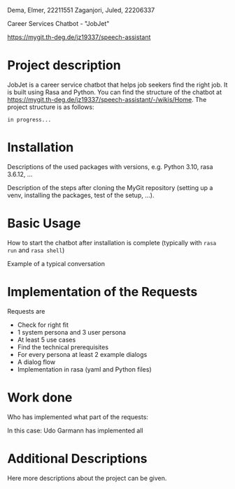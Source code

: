 Dema, Elmer, 22211551
Zaganjori, Juled, 22206337

Career Services Chatbot - "JobJet"

https://mygit.th-deg.de/jz19337/speech-assistant

# Project description

JobJet is a career service chatbot that helps job seekers find the right job. It is built using Rasa and Python. You can find the structure of the chatbot at https://mygit.th-deg.de/jz19337/speech-assistant/-/wikis/Home. The project structure is as follows:

```
in progress...
```



# Installation

Descriptions of the used packages with versions, e.g. Python 3.10, rasa 3.6.12, ...

Description of the steps after cloning the MyGit repository (setting up a venv, installing the packages, test of the setup, ...).

# Basic Usage

How to start the chatbot after installation is complete (typically with `rasa run` and `rasa shell`)

Example of a typical conversation

# Implementation of the Requests

Requests are

- Check for right fit
- 1 system persona and 3 user persona
- At least 5 use cases
- Find the technical prerequisites
- For every persona at least 2 example dialogs
- A dialog flow
- Implementation in rasa (yaml and Python files)

# Work done

Who has implemented what part of the requests:

In this case: Udo Garmann has implemented all

# Additional Descriptions

Here more descriptions about the project can be given.


